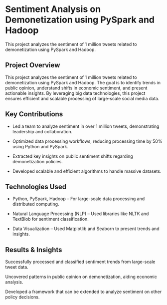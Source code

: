 # Sentiment Analysis on Demonetization using PySpark and Hadoop
This project analyzes the sentiment of 1 million tweets related to demonetization using PySpark and Hadoop.

## Project Overview

This project analyzes the sentiment of 1 million tweets related to demonetization using PySpark and Hadoop. The goal is to identify trends in public opinion, understand shifts in economic sentiment, and present actionable insights. By leveraging big data technologies, this project ensures efficient and scalable processing of large-scale social media data.

## Key Contributions

- Led a team to analyze sentiment in over 1 million tweets, demonstrating leadership and collaboration.

- Optimized data processing workflows, reducing processing time by 50% using Python and PySpark.

- Extracted key insights on public sentiment shifts regarding demonetization policies.

- Developed scalable and efficient algorithms to handle massive datasets.

## Technologies Used

- Python, PySpark, Hadoop – For large-scale data processing and distributed computing.

- Natural Language Processing (NLP) – Used libraries like NLTK and TextBlob for sentiment classification.

- Data Visualization – Used Matplotlib and Seaborn to present trends and insights.

## Results & Insights

Successfully processed and classified sentiment trends from large-scale tweet data.

Uncovered patterns in public opinion on demonetization, aiding economic analysis.

Developed a framework that can be extended to analyze sentiment on other policy decisions.
